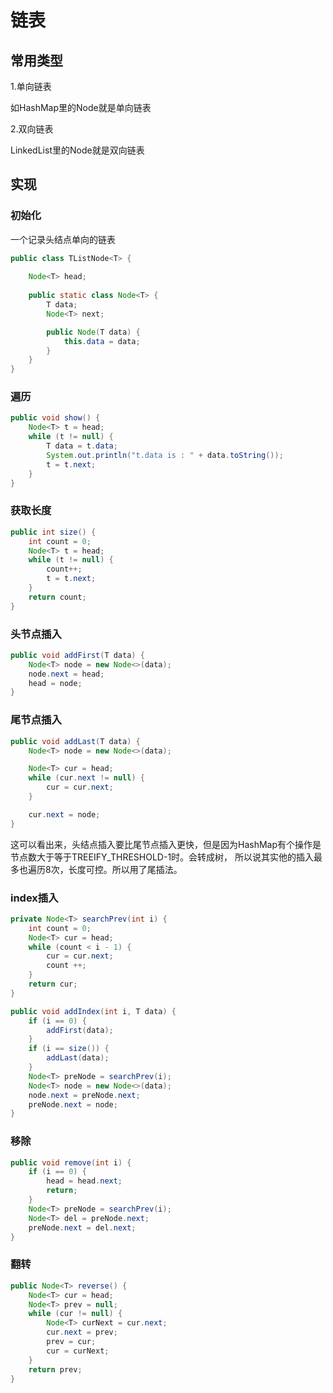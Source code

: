 # 链表

## 常用类型

1.单向链表

如HashMap里的Node就是单向链表

2.双向链表

LinkedList里的Node就是双向链表


## 实现

### 初始化
一个记录头结点单向的链表
```java
public class TListNode<T> {
    
    Node<T> head;
    
    public static class Node<T> {
        T data;
        Node<T> next;

        public Node(T data) {
            this.data = data;
        }
    }
}
```

### 遍历
```java
public void show() {
    Node<T> t = head;
    while (t != null) {
        T data = t.data;
        System.out.println("t.data is : " + data.toString());
        t = t.next;
    }
}
```

### 获取长度
```java
public int size() {
    int count = 0;
    Node<T> t = head;
    while (t != null) {
        count++;
        t = t.next;
    }
    return count;
}
```

### 头节点插入
```java
public void addFirst(T data) {
    Node<T> node = new Node<>(data);
    node.next = head;
    head = node;
}
```

### 尾节点插入
```java
public void addLast(T data) {
    Node<T> node = new Node<>(data);

    Node<T> cur = head;
    while (cur.next != null) {
        cur = cur.next;
    }

    cur.next = node;
}
```
这可以看出来，头结点插入要比尾节点插入更快，但是因为HashMap有个操作是节点数大于等于TREEIFY_THRESHOLD-1时。会转成树，
所以说其实他的插入最多也遍历8次，长度可控。所以用了尾插法。


### index插入
```java
private Node<T> searchPrev(int i) {
    int count = 0;
    Node<T> cur = head;
    while (count < i - 1) {
        cur = cur.next;
        count ++;
    }
    return cur;
}

public void addIndex(int i, T data) {
    if (i == 0) {
        addFirst(data);
    }
    if (i == size()) {
        addLast(data);
    }
    Node<T> preNode = searchPrev(i);
    Node<T> node = new Node<>(data);
    node.next = preNode.next;
    preNode.next = node;
}
```


### 移除
```java
public void remove(int i) {
    if (i == 0) {
        head = head.next;
        return;
    }
    Node<T> preNode = searchPrev(i);
    Node<T> del = preNode.next;
    preNode.next = del.next;
}
```

### 翻转
```java
public Node<T> reverse() {
    Node<T> cur = head;
    Node<T> prev = null;
    while (cur != null) {
        Node<T> curNext = cur.next;
        cur.next = prev;
        prev = cur;
        cur = curNext;
    }
    return prev;
}
```
